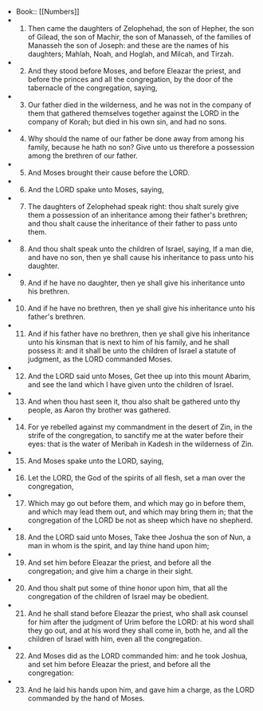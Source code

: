 - Book:: [[Numbers]]
- 1. Then came the daughters of Zelophehad, the son of Hepher, the son of Gilead, the son of Machir, the son of Manasseh, of the families of Manasseh the son of Joseph: and these are the names of his daughters; Mahlah, Noah, and Hoglah, and Milcah, and Tirzah.
- 2. And they stood before Moses, and before Eleazar the priest, and before the princes and all the congregation, by the door of the tabernacle of the congregation, saying,
- 3. Our father died in the wilderness, and he was not in the company of them that gathered themselves together against the LORD in the company of Korah; but died in his own sin, and had no sons.
- 4. Why should the name of our father be done away from among his family, because he hath no son? Give unto us therefore a possession among the brethren of our father.
- 5. And Moses brought their cause before the LORD.
- 6. And the LORD spake unto Moses, saying,
- 7. The daughters of Zelophehad speak right: thou shalt surely give them a possession of an inheritance among their father's brethren; and thou shalt cause the inheritance of their father to pass unto them.
- 8. And thou shalt speak unto the children of Israel, saying, If a man die, and have no son, then ye shall cause his inheritance to pass unto his daughter.
- 9. And if he have no daughter, then ye shall give his inheritance unto his brethren.
- 10. And if he have no brethren, then ye shall give his inheritance unto his father's brethren.
- 11. And if his father have no brethren, then ye shall give his inheritance unto his kinsman that is next to him of his family, and he shall possess it: and it shall be unto the children of Israel a statute of judgment, as the LORD commanded Moses.
- 12. And the LORD said unto Moses, Get thee up into this mount Abarim, and see the land which I have given unto the children of Israel.
- 13. And when thou hast seen it, thou also shalt be gathered unto thy people, as Aaron thy brother was gathered.
- 14. For ye rebelled against my commandment in the desert of Zin, in the strife of the congregation, to sanctify me at the water before their eyes: that is the water of Meribah in Kadesh in the wilderness of Zin.
- 15. And Moses spake unto the LORD, saying,
- 16. Let the LORD, the God of the spirits of all flesh, set a man over the congregation,
- 17. Which may go out before them, and which may go in before them, and which may lead them out, and which may bring them in; that the congregation of the LORD be not as sheep which have no shepherd.
- 18. And the LORD said unto Moses, Take thee Joshua the son of Nun, a man in whom is the spirit, and lay thine hand upon him;
- 19. And set him before Eleazar the priest, and before all the congregation; and give him a charge in their sight.
- 20. And thou shalt put some of thine honor upon him, that all the congregation of the children of Israel may be obedient.
- 21. And he shall stand before Eleazar the priest, who shall ask counsel for him after the judgment of Urim before the LORD: at his word shall they go out, and at his word they shall come in, both he, and all the children of Israel with him, even all the congregation.
- 22. And Moses did as the LORD commanded him: and he took Joshua, and set him before Eleazar the priest, and before all the congregation:
- 23. And he laid his hands upon him, and gave him a charge, as the LORD commanded by the hand of Moses.

